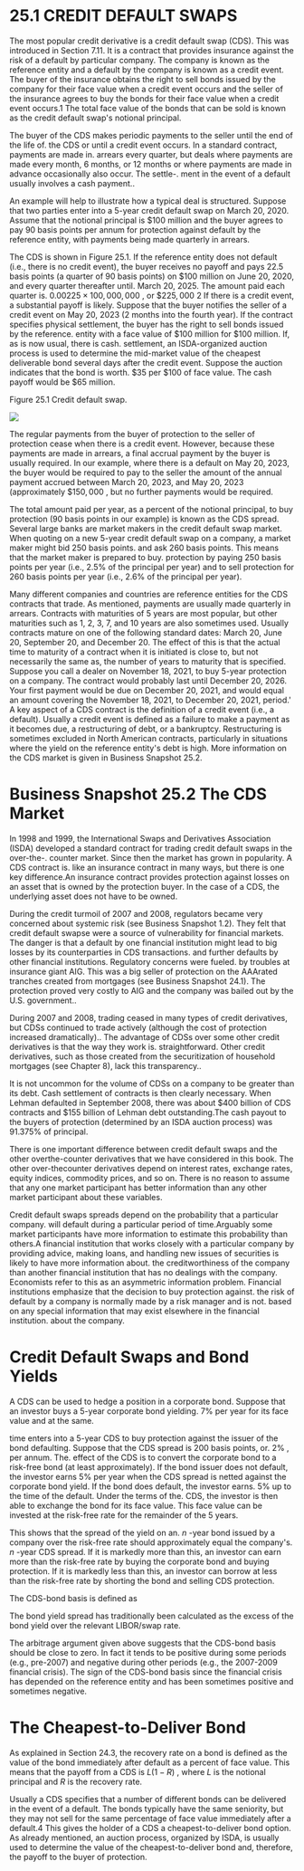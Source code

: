 # 25.1 CREDIT DEFAULT SWAPS  

The most popular credit derivative is a credit default swap (CDS). This was introduced in Section 7.11. It is a contract that provides insurance against the risk of a default by particular company. The company is known as the reference entity and a default by the company is known as a credit event. The buyer of the insurance obtains the right to sell bonds issued by the company for their face value when a credit event occurs and the seller of the insurance agrees to buy the bonds for their face value when a credit event occurs.1 The total face value of the bonds that can be sold is known as the credit default swap's notional principal.  

The buyer of the CDS makes periodic payments to the seller until the end of the life of. the CDS or until a credit event occurs. In a standard contract, payments are made in. arrears every quarter, but deals where payments are made every month, 6 months, or 12 months or where payments are made in advance occasionally also occur. The settle-. ment in the event of a default usually involves a cash payment..  

An example will help to illustrate how a typical deal is structured. Suppose that two parties enter into a 5-year credit default swap on March 20, 2020. Assume that the notional principal is $\$100$ million and the buyer agrees to pay 90 basis points per annum for protection against default by the reference entity, with payments being made quarterly in arrears.  

The CDS is shown in Figure 25.1. If the reference entity does not default (i.e., there is no credit event), the buyer receives no payoff and pays 22.5 basis points (a quarter of 90 basis points) on $\$100$ million on June 20, 2020, and every quarter thereafter until. March 20, 2025. The amount paid each quarter is. $0.00225\times100,000,000$ , or $\$225,000$ 2 If there is a credit event, a substantial payoff is likely. Suppose that the buyer notifies the seller of a credit event on May 20, 2023 (2 months into the fourth year). If the contract specifies physical settlement, the buyer has the right to sell bonds issued by the reference. entity with a face value of $\$100$ million for $\$100$ million. If, as is now usual, there is cash. settlement, an ISDA-organized auction process is used to determine the mid-market value of the cheapest deliverable bond several days after the credit event. Suppose the auction indicates that the bond is worth. $\$35$ per $\$100$ of face value. The cash payoff would be $\$65$ million.  

Figure 25.1 Credit default swap.  

![](images/849016e2d4bd4a824e0c1705e5220731398e581432fd75b257195772e16b08b1.jpg)  

The regular payments from the buyer of protection to the seller of protection cease when there is a credit event. However, because these payments are made in arrears, a final accrual payment by the buyer is usually required. In our example, where there is a default on May 20, 2023, the buyer would be required to pay to the seller the amount of the annual payment accrued between March 20, 2023, and May 20, 2023 (approximately $\$150,000$ , but no further payments would be required.  

The total amount paid per year, as a percent of the notional principal, to buy protection (90 basis points in our example) is known as the CDS spread. Several large banks are market makers in the credit default swap market. When quoting on a new 5-year credit default swap on a company, a market maker might bid 250 basis points. and ask 260 basis points. This means that the market maker is prepared to buy. protection by paying 250 basis points per year (i.e., $2.5\%$ of the principal per year) and to sell protection for 260 basis points per year (i.e., $2.6\%$ of the principal per year).  

Many different companies and countries are reference entities for the CDS contracts that trade. As mentioned, payments are usually made quarterly in arrears. Contracts with maturities of 5 years are most popular, but other maturities such as 1, 2, 3, 7, and 10 years are also sometimes used. Usually contracts mature on one of the following standard dates: March 20, June 20, September 20, and December 20. The effect of this is that the actual time to maturity of a contract when it is initiated is close to, but not necessarily the same as, the number of years to maturity that is specified. Suppose you call a dealer on November 18, 2021, to buy 5-year protection on a company. The contract would probably last until December 20, 2026. Your first payment would be due on December 20, 2021, and would equal an amount covering the November 18, 2021, to December 20, 2021, period.' A key aspect of a CDS contract is the definition of a credit event (i.e., a default). Usually a credit event is defined as a failure to make a payment as it becomes due, a restructuring of debt, or a bankruptcy. Restructuring is sometimes excluded in North American contracts, particularly in situations where the yield on the reference entity's debt is high. More information on the CDS market is given in Business Snapshot 25.2.  

# Business Snapshot 25.2 The CDS Market  

In 1998 and 1999, the International Swaps and Derivatives Association (ISDA) developed a standard contract for trading credit default swaps in the over-the-. counter market. Since then the market has grown in popularity. A CDS contract is. like an insurance contract in many ways, but there is one key difference.An insurance contract provides protection against losses on an asset that is owned by the protection buyer. In the case of a CDS, the underlying asset does not have to be owned.  

During the credit turmoil of 2007 and 2008, regulators became very concerned about systemic risk (see Business Snapshot 1.2). They felt that credit default swapse were a source of vulnerability for financial markets. The danger is that a default by one financial institution might lead to big losses by its counterparties in CDS transactions. and further defaults by other financial institutions. Regulatory concerns were fueled. by troubles at insurance giant AIG. This was a big seller of protection on the AAArated tranches created from mortgages (see Business Snapshot 24.1). The protection proved very costly to AIG and the company was bailed out by the U.S. government..  

During 2007 and 2008, trading ceased in many types of credit derivatives, but CDSs continued to trade actively (although the cost of protection increased dramatically).. The advantage of CDSs over some other credit derivatives is that the way they work is. straightforward. Other credit derivatives, such as those created from the securitization of household mortgages (see Chapter 8), lack this transparency..  

It is not uncommon for the volume of CDSs on a company to be greater than its debt. Cash settlement of contracts is then clearly necessary. When Lehman defaulted in September 2008, there was about $\$400$ billion of CDS contracts and $\$155$ billion of Lehman debt outstanding.The cash payout to the buyers of protection (determined by an ISDA auction process) was $91.375\%$ of principal.  

There is one important difference between credit default swaps and the other overthe-counter derivatives that we have considered in this book. The other over-thecounter derivatives depend on interest rates, exchange rates, equity indices, commodity prices, and so on. There is no reason to assume that any one market participant has better information than any other market participant about these variables.  

Credit default swaps spreads depend on the probability that a particular company. will default during a particular period of time.Arguably some market participants have more information to estimate this probability than others.A financial institution that works closely with a particular company by providing advice, making loans, and handling new issues of securities is likely to have more information about. the creditworthiness of the company than another financial institution that has no dealings with the company. Economists refer to this as an asymmetric information problem. Financial institutions emphasize that the decision to buy protection against. the risk of default by a company is normally made by a risk manager and is not. based on any special information that may exist elsewhere in the financial institution. about the company.  

# Credit Default Swaps and Bond Yields  

A CDS can be used to hedge a position in a corporate bond. Suppose that an investor buys a 5-year corporate bond yielding. $7\%$ per year for its face value and at the same.  

time enters into a 5-year CDS to buy protection against the issuer of the bond defaulting. Suppose that the CDS spread is 200 basis points, or. $2\%$ , per annum. The. effect of the CDS is to convert the corporate bond to a risk-free bond (at least approximately). If the bond issuer does not default, the investor earns $5\%$ per year when the CDS spread is netted against the corporate bond yield. If the bond does default, the investor earns. $5\%$ up to the time of the default. Under the terms of the. CDS, the investor is then able to exchange the bond for its face value. This face value can be invested at the risk-free rate for the remainder of the 5 years.  

This shows that the spread of the yield on an. $n$ -year bond issued by a company over the risk-free rate should approximately equal the company's. $n$ -year CDS spread. If it is markedly more than this, an investor can earn more than the risk-free rate by buying the corporate bond and buying protection. If it is markedly less than this, an investor can borrow at less than the risk-free rate by shorting the bond and selling CDS protection.  

The CDS-bond basis is defined as  

The bond yield spread has traditionally been calculated as the excess of the bond yield over the relevant LIBOR/swap rate.  

The arbitrage argument given above suggests that the CDS-bond basis should be close to zero. In fact it tends to be positive during some periods (e.g., pre-2007) and negative during other periods (e.g., the 2007-2009 financial crisis). The sign of the CDS-bond basis since the financial crisis has depended on the reference entity and has been sometimes positive and sometimes negative.  

# The Cheapest-to-Deliver Bond  

As explained in Section 24.3, the recovery rate on a bond is defined as the value of the bond immediately after default as a percent of face value. This means that the payoff from a CDS is $L(1-R)$ , where $L$ is the notional principal and $R$ is the recovery rate.  

Usually a CDS specifies that a number of different bonds can be delivered in the event of a default. The bonds typically have the same seniority, but they may not sell for the same percentage of face value immediately after a default.4 This gives the holder of a CDS a cheapest-to-deliver bond option. As already mentioned, an auction process, organized by ISDA, is usually used to determine the value of the cheapest-to-deliver bond and, therefore, the payoff to the buyer of protection.  
